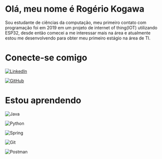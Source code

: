 # Olá, meu nome é Rogério Kogawa
Sou estudante de ciências da computação, meu primeiro contato com programação foi em 2019 em um projeto de internet of thing(IOT) utilizando ESP32, desde então comecei a me interessar mais na área e atualmente estou me desenvolvendo para obter meu primeiro estágio na área de TI.

# Conecte-se comigo

[![LinkedIn](https://img.shields.io/badge/LinkedIn-0077B5?style=for-the-badge&logo=linkedin&logoColor=white)](www.linkedin.com/in/rogério-kogawa-4a9472308)

[![GitHub](https://img.shields.io/badge/GitHub-100000?style=for-the-badge&logo=github&logoColor=white)](https://github.com/RogerioKogawa)

# Estou aprendendo
![Java](https://img.shields.io/badge/java-%23ED8B00.svg?style=for-the-badge&logo=openjdk&logoColor=white)

![Python](https://img.shields.io/badge/python-3670A0?style=for-the-badge&logo=python&logoColor=ffdd54)

![Spring](https://img.shields.io/badge/spring-%236DB33F.svg?style=for-the-badge&logo=spring&logoColor=white)

![Git](https://img.shields.io/badge/GIT-E44C30?style=for-the-badge&logo=git&logoColor=white)

![Postman](https://img.shields.io/badge/Postman-FF6C37.svg?style=for-the-badge&logo=Postman&logoColor=white)
